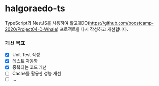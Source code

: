 # halgoraedo-ts

TypeScript와 NestJS를 사용하여 할고래DO(https://github.com/boostcamp-2020/Project04-C-Whale) 프로젝트를 다시 작성하고 개선합니다.

### 개선 목표
- [x] Unit Test 작성
- [x] 테스트 자동화
- [x] 중복되는 코드 개선
- [ ] Cache를 활용한 성능 개선
- [ ] ...
